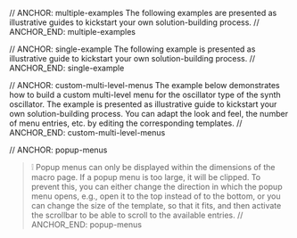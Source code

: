 // ANCHOR: multiple-examples
The following examples are presented as illustrative guides to kickstart your own solution-building process.
// ANCHOR_END: multiple-examples

// ANCHOR: single-example
The following example is presented as illustrative guide to kickstart your own solution-building process.
// ANCHOR_END: single-example

// ANCHOR: custom-multi-level-menus
The example below demonstrates how to build a custom multi-level menu for the oscillator type of the synth oscillator. The example is presented as illustrative guide to kickstart your own solution-building process. You can adapt the look and feel, the number of menu entries, etc. by editing the corresponding templates.
// ANCHOR_END: custom-multi-level-menus

// ANCHOR: popup-menus
>&#10069; Popup menus can only be displayed within the dimensions of the macro page. If a popup menu is too large, it will be clipped. To prevent this, you can either change the direction in which the popup menu opens, e.g., open it to the top instead of to the bottom, or you can change the size of the template, so that it fits, and then activate the scrollbar to be able to scroll to the available entries.
// ANCHOR_END: popup-menus